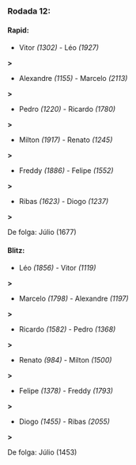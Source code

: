 ### Rodada 12:

#### Rapid:

* Vitor *(1302)*     -     Léo *(1927)*

 **>** 
* Alexandre *(1155)*     -     Marcelo *(2113)*

 **>** 
* Pedro *(1220)*     -     Ricardo *(1780)*

 **>** 
* Milton *(1917)*     -     Renato *(1245)*

 **>** 
* Freddy *(1886)*     -     Felipe *(1552)*

 **>** 
* Ribas *(1623)*     -     Diogo *(1237)*

 **>** 

De folga: Júlio (1677)

#### Blitz:

* Léo *(1856)*     -     Vitor *(1119)*

 **>** 
* Marcelo *(1798)*     -     Alexandre *(1197)*

 **>** 
* Ricardo *(1582)*     -     Pedro *(1368)*

 **>** 
* Renato *(984)*     -     Milton *(1500)*

 **>** 
* Felipe *(1378)*     -     Freddy *(1793)*

 **>** 
* Diogo *(1455)*     -     Ribas *(2055)*

 **>** 

De folga: Júlio (1453)

